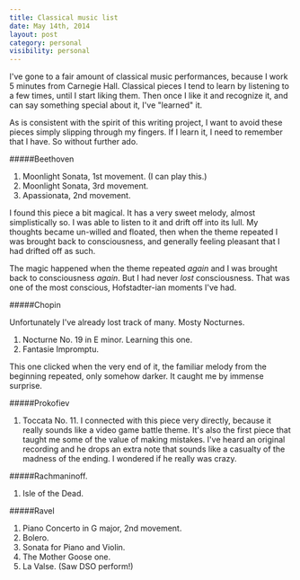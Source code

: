 ```yaml
---
title: Classical music list
date: May 14th, 2014
layout: post
category: personal
visibility: personal
---
```


I've gone to a fair amount of classical music performances, because I work 5 minutes from Carnegie Hall. Classical pieces I tend to learn by listening to a few times, until I start liking them. Then once I like it and recognize it, and can say something special about it, I've "learned" it.

As is consistent with the spirit of this writing project, I want to avoid these pieces simply slipping through my fingers. If I learn it, I need to remember that I have. So without further ado.

#####Beethoven

1. Moonlight Sonata, 1st movement. (I can play this.)
2. Moonlight Sonata, 3rd movement.
3. Apassionata, 2nd movement.

I found this piece a bit magical. It has a very sweet melody, almost simplistically so. I was able to listen to it and drift off into its lull. My thoughts became un-willed and floated, then when the theme repeated I was brought back to consciousness, and generally feeling pleasant that I had drifted off as such.

The magic happened when the theme repeated *again* and I was brought back to consciousness *again*.  But I had never *lost* consciousness. That was one of the most conscious, Hofstadter-ian moments I've had.

#####Chopin

Unfortunately I've already lost track of many.  Mosty Nocturnes.

1. Nocturne No. 19 in E minor. Learning this one.
2. Fantasie Impromptu.

This one clicked when the very end of it, the familiar melody from the beginning repeated, only somehow darker. It caught me by immense surprise.

#####Prokofiev

1. Toccata No. 11. I connected with this piece very directly, because it really sounds like a video game battle theme. It's also the first piece that taught me some of the value of making mistakes. I've heard an original recording and he drops an extra note that sounds like a casualty of the madness of the ending. I wondered if he really was crazy.

#####Rachmaninoff.

1. Isle of the Dead.

#####Ravel

1. Piano Concerto in G major, 2nd movement.
2. Bolero.
3. Sonata for Piano and Violin.
4. The Mother Goose one.
5. La Valse.  (Saw DSO perform!)